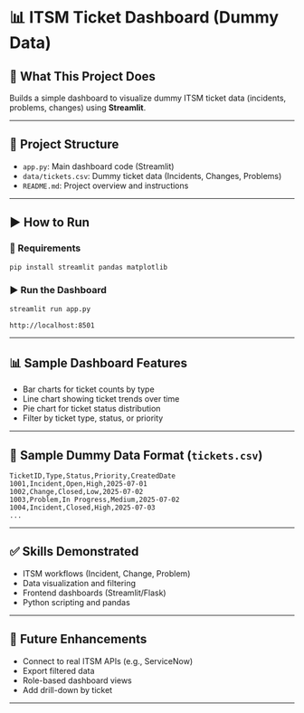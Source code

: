 # 📊 ITSM Ticket Dashboard (Dummy Data)

## 📌 What This Project Does

Builds a simple dashboard to visualize dummy ITSM ticket data (incidents, problems, changes) using **Streamlit**.

---

## 📂 Project Structure

- `app.py`: Main dashboard code (Streamlit)
- `data/tickets.csv`: Dummy ticket data (Incidents, Changes, Problems)
- `README.md`: Project overview and instructions

---

## ▶️ How to Run

### 🧰 Requirements

```bash
pip install streamlit pandas matplotlib
```

### ▶️ Run the Dashboard

```bash
streamlit run app.py
```

```bash
http://localhost:8501
```

---

## 📊 Sample Dashboard Features

- Bar charts for ticket counts by type
- Line chart showing ticket trends over time
- Pie chart for ticket status distribution
- Filter by ticket type, status, or priority

---

## 📝 Sample Dummy Data Format (`tickets.csv`)

```
TicketID,Type,Status,Priority,CreatedDate
1001,Incident,Open,High,2025-07-01
1002,Change,Closed,Low,2025-07-02
1003,Problem,In Progress,Medium,2025-07-02
1004,Incident,Closed,High,2025-07-03
...
```

---

## ✅ Skills Demonstrated

- ITSM workflows (Incident, Change, Problem)
- Data visualization and filtering
- Frontend dashboards (Streamlit/Flask)
- Python scripting and pandas


---

## 🚀 Future Enhancements

- Connect to real ITSM APIs (e.g., ServiceNow)
- Export filtered data
- Role-based dashboard views
- Add drill-down by ticket

---

